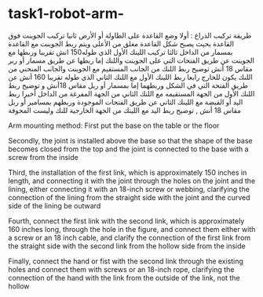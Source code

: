 # task1-robot-arm-
طريقة تركيب الذراع :
أولا وضع القاعدة على الطاولة أو الأرض
ثانيا تركيب الجوينت فوق القاعدة بحيث يصبح شكل القاعدة مغلق من الأعلى ويتم ربط الجوينت مع القاعدة بمسمار من الداخل 
ثالثا تركيب اللينك  الأول الذي طوله150 انش تقريبا وربطها مع الجوينت عن طريق الفتحات التي على الجوينت واللنك إما ربطها عن طريق مسمار أو ربر مقاس 18 أنش توضيح ربط اللنك من الجانب المستقيم مع الجوينت والجانب المنحني من اللنك يكون للخارج
رابعا ربط اللينك الأول مع اللنك الثاني الذي طوله تقريبا 160 أنش عن طريق الفتحة التي في الشكل وربطهما إما بمسمار أو ربل مقاس 18أنش و توضيح ربط اللنك الأول من الجهة المستقيمه مع اللنك الثاني من الجهة المفرغة من الداخل 
أخيرا ربط اليد أو القبضة مع اللينك الثاني عن طريق الفتحات الموجودة وربطهم بمسامير أو ربل مقاس 18 أنش , توضيح ربط اليد مع اللينك من الجهة الخارجية للنك وليست المجوفة 






Arm mounting method:
First put the base on the table or the floor

Secondly, the joint is installed above the base so that the shape of the base becomes closed from the top and the joint is connected to the base with a screw from the inside

Third, the installation of the first link, which is approximately 150 inches in length, and connecting it with the joint through the holes on the joint and the lining, either connecting it with an 18-inch screw or webbing, clarifying the connection of the lining from the straight side with the joint and the curved side of the lining be outward

Fourth, connect the first link with the second link, which is approximately 160 inches long, through the hole in the figure, and connect them either with a screw or an 18 inch cable, and clarify the connection of the first link from the straight side with the second link from the hollow side from the inside

Finally, connect the hand or fist with the second link through the existing holes and connect them with screws or an 18-inch rope, clarifying the connection of the hand with the link from the outside of the link, not the hollow
